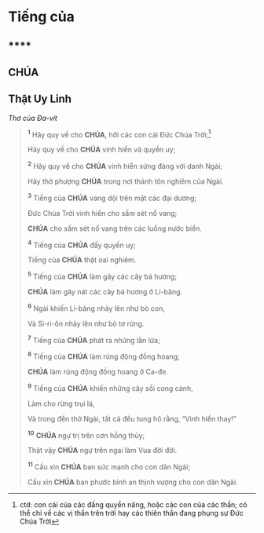 # Tiếng của

## \*\*\*\*

## CHÚA

## Thật Uy Linh

_Thơ của Đa-vít_

> <sup><b>1</b></sup> Hãy quy về cho **CHÚA**, hỡi các con cái Đức Chúa Trời;[^1-2104027b-14b2-41d3-bf8c-ccaac2223ec6]
>
> Hãy quy về cho **CHÚA** vinh hiển và quyền uy;
>
> <sup><b>2</b></sup> Hãy quy về cho **CHÚA** vinh hiển xứng đáng với danh Ngài;
>
> Hãy thờ phượng **CHÚA** trong nơi thánh tôn nghiêm của Ngài.
>
> <sup><b>3</b></sup> Tiếng của **CHÚA** vang dội trên mặt các đại dương;
>
> Đức Chúa Trời vinh hiển cho sấm sét nổ vang;
>
> **CHÚA** cho sấm sét nổ vang trên các luồng nước biển.
>
> <sup><b>4</b></sup> Tiếng của **CHÚA** đầy quyền uy;
>
> Tiếng của **CHÚA** thật oai nghiêm.
>
> <sup><b>5</b></sup> Tiếng của **CHÚA** làm gãy các cây bá hương;
>
> **CHÚA** làm gãy nát các cây bá hương ở Li-băng.
>
> <sup><b>6</b></sup> Ngài khiến Li-băng nhảy lên như bò con,
>
> Và Si-ri-ôn nhảy lên như bò tơ rừng.
>
> <sup><b>7</b></sup> Tiếng của **CHÚA** phát ra những lằn lửa;
>
> <sup><b>8</b></sup> Tiếng của **CHÚA** làm rúng động đồng hoang;
>
> **CHÚA** làm rúng động đồng hoang ở Ca-đe.
>
> <sup><b>9</b></sup> Tiếng của **CHÚA** khiến những cây sồi cong cành,
>
> Làm cho rừng trụi lá,
>
> Và trong đền thờ Ngài, tất cả đều tung hô rằng, “Vinh hiển thay!”
>
> <sup><b>10</b></sup> **CHÚA** ngự trị trên cơn hồng thủy;
>
> Thật vậy **CHÚA** ngự trên ngai làm Vua đời đời.
>
> <sup><b>11</b></sup> Cầu xin **CHÚA** ban sức mạnh cho con dân Ngài;
>
> Cầu xin **CHÚA** ban phước bình an thịnh vượng cho con dân Ngài.

[^1-2104027b-14b2-41d3-bf8c-ccaac2223ec6]: ctd: con cái của các đấng quyền năng, hoặc các con của các thần; có thể chỉ về các vị thần trên trời hay các thiên thần đang phụng sự Đức Chúa Trời
